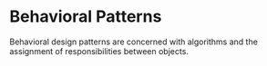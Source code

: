 # Behavioral Patterns

Behavioral design patterns are concerned with algorithms and the assignment of responsibilities between objects.
